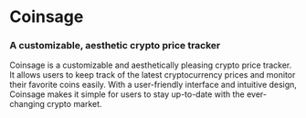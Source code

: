 # Coinsage
### A customizable, aesthetic crypto price tracker

Coinsage is a customizable and aesthetically pleasing crypto price tracker. It allows users to keep track of the latest cryptocurrency prices and monitor their favorite coins easily. With a user-friendly interface and intuitive design, Coinsage makes it simple for users to stay up-to-date with the ever-changing crypto market.




